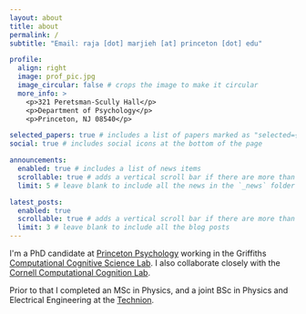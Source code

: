 ```yaml
---
layout: about
title: about
permalink: /
subtitle: "Email: raja [dot] marjieh [at] princeton [dot] edu"

profile:
  align: right
  image: prof_pic.jpg
  image_circular: false # crops the image to make it circular
  more_info: >
    <p>321 Peretsman-Scully Hall</p>
    <p>Department of Psychology</p>
    <p>Princeton, NJ 08540</p>

selected_papers: true # includes a list of papers marked as "selected={true}"
social: true # includes social icons at the bottom of the page

announcements:
  enabled: true # includes a list of news items
  scrollable: true # adds a vertical scroll bar if there are more than 3 news items
  limit: 5 # leave blank to include all the news in the `_news` folder

latest_posts:
  enabled: true
  scrollable: true # adds a vertical scroll bar if there are more than 3 new posts items
  limit: 3 # leave blank to include all the blog posts
---
```


I'm a PhD candidate at [Princeton Psychology](https://psychology.princeton.edu/) working in the Griffiths [Computational Cognitive Science Lab](https://cocosci.princeton.edu/index.php). I also collaborate closely with the [Cornell Computational Cognition Lab](https://www.norijacoby.com/cococo.html).

Prior to that I completed an MSc in Physics, and a joint BSc in Physics and Electrical Engineering at the [Technion](https://www.technion.ac.il/en/).
